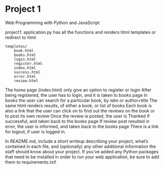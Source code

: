 # Project 1

Web Programming with Python and JavaScript


project1:
    application.py
    has all the functions and renders html templates or redirect to html

    templates/
        book.html
        books.html
        login.html
        register.html
        index.html
        success.html
        error.html
        review.html

The home page (index.html) only give an option to register or login
After being registered, the user has to login, and it is taken to books page
In books the user can search for a particular book, by isbn or author+title
The same html renders results, of either a book, or list of books 
Each book is also a link that the user can click on to find out the reviews on the book or to post its own review
Once the review is posted, the user is Thanked if successful, and taken back to the books page
If review post resulted in error, the user is informed, and taken back to the books page
There is a link for logout, if user is logged in.

In README.md, include a short writeup describing your project, what’s contained in each file, and (optionally) any other additional information the staff should know about your project.
If you’ve added any Python packages that need to be installed in order to run your web application, be sure to add them to requirements.txt!

